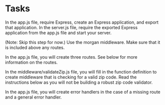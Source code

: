 <h1>Tasks</h1>
In the app.js file, require Express, create an Express application, and export that application.
In the server.js file, require the exported Express application from the app.js file and start your server.

(Note: Skip this step for now.) Use the morgan middleware. Make sure that it is included above any routes.

In the app.js file, you will create three routes. See below for more information on the routes.

In the middleware/validateZip.js file, you will fill in the function definition to create middleware that is checking for a valid zip code. Read the instructions below as you will not be building a robust zip code validator.

In the app.js file, you will create error handlers in the case of a missing route and a general error handler.
